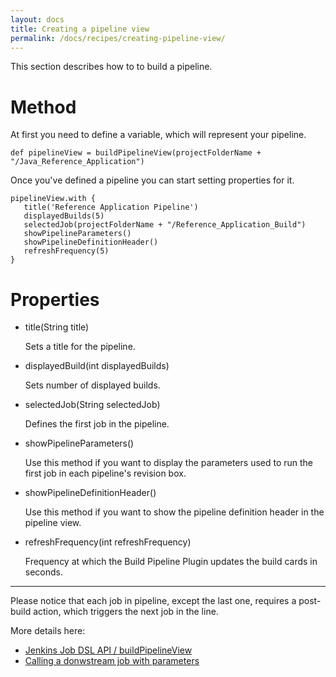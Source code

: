 ```yaml
---
layout: docs
title: Creating a pipeline view
permalink: /docs/recipes/creating-pipeline-view/
---
```


This section describes how to to build a pipeline.

# Method

At first you need to define a variable, which will represent your pipeline.

```
def pipelineView = buildPipelineView(projectFolderName + "/Java_Reference_Application")
```

Once you've defined a pipeline you can start setting properties for it.

```
pipelineView.with {
   title('Reference Application Pipeline')
   displayedBuilds(5)
   selectedJob(projectFolderName + "/Reference_Application_Build")
   showPipelineParameters()
   showPipelineDefinitionHeader()
   refreshFrequency(5)
}
```

# Properties

* title(String title)

  Sets a title for the pipeline.

* displayedBuild(int displayedBuilds)
  
  Sets number of displayed builds.
  
* selectedJob(String selectedJob)
  
  Defines the first job in the pipeline. 

* showPipelineParameters()
  
  Use this method if you want to display the parameters used to run the first job in each pipeline's revision box.
  
* showPipelineDefinitionHeader()

  Use this method if you want to show the pipeline definition header in the pipeline view.
  
* refreshFrequency(int refreshFrequency)

  Frequency at which the Build Pipeline Plugin updates the build cards in seconds.
  
---

Please notice that each job in pipeline, except the last one, requires a post-build action, which triggers the next job in the line.

More details here:

- [Jenkins Job DSL API / buildPipelineView](https://jenkinsci.github.io/job-dsl-plugin/#method/javaposse.jobdsl.dsl.DslFactory.buildPipelineView)
- [Calling a donwstream job with parameters](https://mibzzz.github.io/adop-cartridges-cookbook/docs/recipes/calling-downstream-job/)
